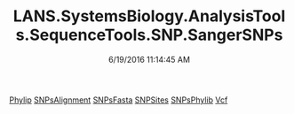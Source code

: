 ﻿---
title: LANS.SystemsBiology.AnalysisTools.SequenceTools.SNP.SangerSNPs
date: 6/19/2016 11:14:45 AM
---

[Phylip](T-LANS.SystemsBiology.AnalysisTools.SequenceTools.SNP.SangerSNPs.Phylip.html)
[SNPsAlignment](T-LANS.SystemsBiology.AnalysisTools.SequenceTools.SNP.SangerSNPs.SNPsAlignment.html)
[SNPsFasta](T-LANS.SystemsBiology.AnalysisTools.SequenceTools.SNP.SangerSNPs.SNPsFasta.html)
[SNPSites](T-LANS.SystemsBiology.AnalysisTools.SequenceTools.SNP.SangerSNPs.SNPSites.html)
[SNPsPhylib](T-LANS.SystemsBiology.AnalysisTools.SequenceTools.SNP.SangerSNPs.SNPsPhylib.html)
[Vcf](T-LANS.SystemsBiology.AnalysisTools.SequenceTools.SNP.SangerSNPs.Vcf.html)
